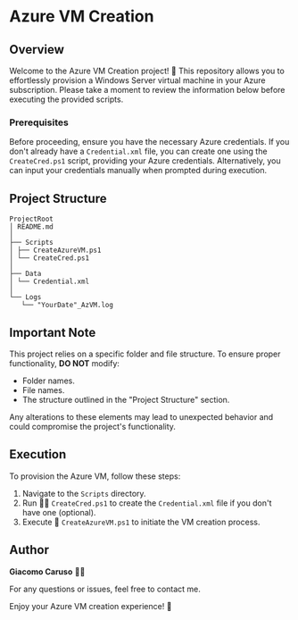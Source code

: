 # Azure VM Creation

## Overview

Welcome to the Azure VM Creation project! 🚀 This repository allows you to effortlessly provision a Windows Server virtual machine in your Azure subscription. Please take a moment to review the information below before executing the provided scripts.

### Prerequisites

Before proceeding, ensure you have the necessary Azure credentials. If you don't already have a `Credential.xml` file, you can create one using the `CreateCred.ps1` script, providing your Azure credentials. Alternatively, you can input your credentials manually when prompted during execution.

## Project Structure

```
ProjectRoot
│ README.md
│ 
├── Scripts
│ ├── CreateAzureVM.ps1
│ └── CreateCred.ps1
│
├── Data
│ └── Credential.xml
│
└── Logs
   └── "YourDate"_AzVM.log
```

## Important Note

This project relies on a specific folder and file structure. To ensure proper functionality, **DO NOT** modify:

- Folder names.
- File names.
- The structure outlined in the "Project Structure" section.

Any alterations to these elements may lead to unexpected behavior and could compromise the project's functionality.

## Execution

To provision the Azure VM, follow these steps:

1. Navigate to the `Scripts` directory.
2. Run 🏃‍♂️ `CreateCred.ps1` to create the `Credential.xml` file if you don't have one (optional).
3. Execute 🚀 `CreateAzureVM.ps1` to initiate the VM creation process.

## Author

**Giacomo Caruso** 👨‍💻

For any questions or issues, feel free to contact me.

Enjoy your Azure VM creation experience! 🎉
